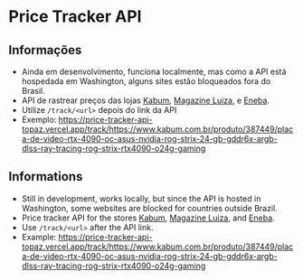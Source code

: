 # Price Tracker API

## Informações

- Ainda em desenvolvimento, funciona localmente, mas como a API está hospedada em Washington, alguns sites estão bloqueados fora do Brasil.
- API de rastrear preços das lojas [Kabum](https://www.kabum.com.br), [Magazine Luiza](https://www.magazineluiza.com.br), e [Eneba](https://www.eneba.com).
- Utilize ```/track/<url>``` depois do link da API
- Exemplo: https://price-tracker-api-topaz.vercel.app/track/https://www.kabum.com.br/produto/387449/placa-de-video-rtx-4090-oc-asus-nvidia-rog-strix-24-gb-gddr6x-argb-dlss-ray-tracing-rog-strix-rtx4090-o24g-gaming

## Informations

- Still in development, works locally, but since the API is hosted in Washington, some websites are blocked for countries outside Brazil.
- Price tracker API for the stores [Kabum](https://www.kabum.com.br), [Magazine Luiza](https://www.magazineluiza.com.br), and [Eneba](https://www.eneba.com).
- Use ```/track/<url>``` after the API link.
- Example: https://price-tracker-api-topaz.vercel.app/track/https://www.kabum.com.br/produto/387449/placa-de-video-rtx-4090-oc-asus-nvidia-rog-strix-24-gb-gddr6x-argb-dlss-ray-tracing-rog-strix-rtx4090-o24g-gaming
